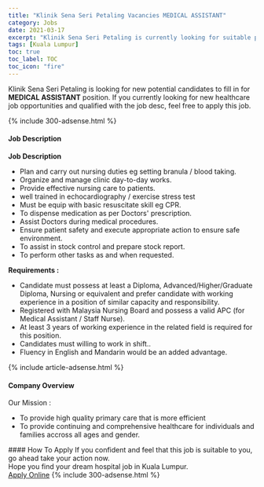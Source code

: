 ```yaml
---
title: "Klinik Sena Seri Petaling Vacancies MEDICAL ASSISTANT" 
category: Jobs 
date: 2021-03-17 
excerpt: "Klinik Sena Seri Petaling is currently looking for suitable person to fill in the MEDICAL ASSISTANT which positioned at Kuala Lumpur" 
tags: [Kuala Lumpur] 
toc: true 
toc_label: TOC 
toc_icon: "fire" 
--- 
```


<p>Klinik Sena Seri Petaling is looking for new potential candidates to fill in for <b>MEDICAL ASSISTANT</b> position. If you currently looking for new healthcare job opportunities and qualified with the job desc, feel free to apply this job.
</p>{% include 300-adsense.html %} 
<div><div><h4>Job Description</h4></div><div><div><span><div><p><strong>Job Description</strong></p><ul><li>Plan and carry out nursing duties eg setting branula / blood taking.</li><li>Organize and manage clinic day-to-day works.</li><li>Provide effective nursing care to patients.</li><li>well trained in echocardiography / exercise stress test</li><li>Must be equip with basic resuscitate skill eg CPR.</li><li>To dispense medication as per Doctors' prescription.</li><li>Assist Doctors during medical procedures.</li><li>Ensure patient safety and execute appropriate action to ensure safe environment.</li><li>To assist in stock control and prepare stock report.</li><li>To perform other tasks as and when requested.</li></ul><p><strong>Requirements :</strong></p><ul><li>Candidate must possess at least a Diploma, Advanced/Higher/Graduate Diploma, Nursing or equivalent and prefer candidate with working experience in a position of similar capacity and responsibility.</li><li>Registered with Malaysia Nursing Board and possess a valid APC (for Medical Assistant / Staff Nurse).</li><li>At least 3 years of working experience in the related field is required for this position.</li><li>Candidates must willing to work in shift..</li><li>Fluency in English and Mandarin would be an added advantage.</li></ul></div></span></div></div></div> 
{% include article-adsense.html %} 
<div><div><h4>Company Overview</h4></div><div><div><span><div><div>Our Mission :</div>
<ul>
<li>To provide high quality primary care that is more efficient</li>
<li>To provide continuing and comprehensive healthcare for individuals and families accross all ages and gender.</li>
</ul></div></span></div></div></div> 
#### How To Apply 
If you confident and feel that this job is suitable to you, go ahead take your action now. <br/> 
Hope you find your dream hospital job in Kuala Lumpur. <br/> 
<a href="https://www.jobstreet.com.my/en/job/medical-assistant-4505673?jobId=jobstreet-my-job-4505673" class="btn btn--warning" target="_blank" rel="nofollow noopenner">Apply Online</a> 
{% include 300-adsense.html %} 